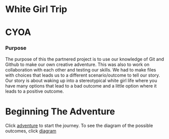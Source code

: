 # White Girl Trip

# CYOA

### Purpose

The purpose of this the partnered project is to use our knowledge of Git and Github to make our own creative adventure. This was also to work on collaboration with each other and testing our skills. We had to make files with choices that leads us to a different scenario/outcome to tell our story. Our story is about waking up into a stereotypical white girl life where you have many options that lead to a bad outcome and a little option where it leads to a positive outcome.

# Beginning The Adventure

Click [adventure](../woke-up/woke-up.md) to start the journey.
To see the diagram of the possible outcomes, click [diagram](https://docs.google.com/drawings/d/1EliNnJDmI7_NNdkwph6BZHR2fxcDpGDavw0e-TdFbwo/edit)
